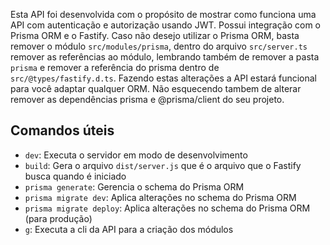 Esta API foi desenvolvida com o propósito de mostrar como funciona uma API com autenticação e autorização usando JWT. Possui integração com o Prisma ORM e o Fastify. Caso não desejo utilizar o Prisma ORM, basta remover o módulo `src/modules/prisma`, dentro do arquivo `src/server.ts` remover as referências ao módulo, lembrando também de remover a pasta `prisma` e remover a referência do prisma dentro de `src/@types/fastify.d.ts`. Fazendo estas alterações a API estará funcional para você adaptar qualquer ORM. Não esquecendo tambem de alterar remover as dependências prisma e @prisma/client do seu projeto.

## Comandos úteis

- `dev`: Executa o servidor em modo de desenvolvimento
- `build`: Gera o arquivo `dist/server.js` que é o arquivo que o Fastify busca quando é iniciado
- `prisma generate`: Gerencia o schema do Prisma ORM
- `prisma migrate dev`: Aplica alterações no schema do Prisma ORM
- `prisma migrate deploy`: Aplica alterações no schema do Prisma ORM (para produção)
- `g`: Executa a cli da API para a criação dos módulos
